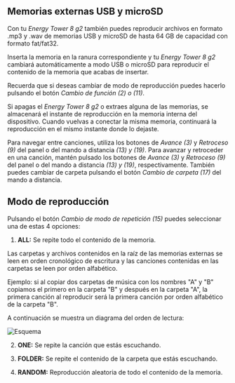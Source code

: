 ## Memorias externas USB y microSD

Con tu *Energy Tower 8 g2* también puedes reproducir archivos en formato .mp3 y .wav de memorias USB y microSD de hasta 64 GB de capacidad con formato fat/fat32.

Inserta la memoria en la ranura correspondiente y tu *Energy Tower 8 g2* cambiará automáticamente a modo USB o microSD para reproducir el contenido de la memoria que acabas de insertar.

Recuerda que si deseas cambiar de modo de reproducción puedes hacerlo pulsando el botón *Cambio de función (2) o (11)*. 

Si apagas el *Energy Tower 8 g2* o extraes alguna de las memorias, se almacenará el instante de reproducción en la memoria interna del dispositivo. Cuando vuelvas a conectar la misma memoria, continuará la reproducción en el mismo instante donde lo dejaste.

Para navegar entre canciones, utiliza los botones de *Avance (3)* y *Retroceso (9)* del panel o del mando a distancia *(13) y (19)*. Para avanzar y retroceder en una canción, mantén pulsado los botones de *Avance (3)* y *Retroceso (9)* del panel o del mando a distancia *(13) y (19)*, respectivamente.
También puedes cambiar de carpeta pulsando el botón *Cambio de carpeta (17)* del mando a distancia.

## Modo de reproducción

Pulsando el botón *Cambio de modo de repetición (15)* puedes seleccionar una de estas 4 opciones:

1) **ALL:**  Se repite todo el contenido de la memoria. 

Las carpetas y archivos contenidos en la raíz de las memorias externas se leen en orden cronológico de escritura y las canciones contenidas en las carpetas se leen por orden alfabético.

Ejemplo: si al copiar dos carpetas de música con los nombres "A" y "B" copiamos el primero en la carpeta "B" y después en la carpeta "A", la primera canción al reproducir será la primera canción por orden alfabético de la carpeta "B".

   A continuación se muestra un diagrama del orden de lectura:

   ![Esquema](http://static.energysistem.com/images/manuals/42260/5492cea8f11f3.jpg)

2) **ONE:** Se repite la canción que estás escuchando.

3) **FOLDER:** Se repite el contenido de la carpeta que estás escuchando.

4) **RANDOM:** Reproducción aleatoria de todo el contenido de la memoria.





